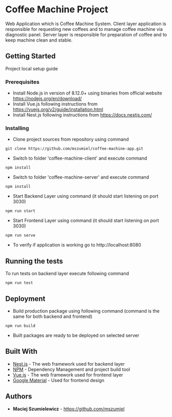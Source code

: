 # Coffee Machine Project

Web Application which is Coffee Machine System. Client layer application is responsible for requesting new coffees and to manage coffee machine via diagnostic panel. Server layer is responsible for preparation of coffee and to keep machine clean and stable.

## Getting Started

Project local setup guide

### Prerequisites

* Install Node.js in version of 8.12.0+ using binaries from official website https://nodejs.org/en/download/
* Install Vue.js following instructions from https://vuejs.org/v2/guide/installation.html
* Install Nest.js following instructions from https://docs.nestjs.com/

### Installing

* Clone project sources from repository using command
```
git clone https://github.com/mszumiel/coffee-machine-app.git 
```
* Switch to folder 'coffee-machine-client' and execute command
```
npm install 
```
* Switch to folder 'coffee-machine-server' and execute command
```
npm install 
```
* Start Backend Layer using command (it should start listening on port 3030)
```
npm run start
```
* Start Frontend Layer using command (it should start listening on port 3030)
```
npm run serve 
```
* To verify if application is working go to http://localhost:8080

## Running the tests

To run tests on backend layer execute following command
```
npm run test
```

## Deployment

* Build production package using following command (command is the same for both backend and frontend)
```
npm run build
```
* Built packages are ready to be deployed on selected server

## Built With

* [Nest.js](https://nestjs.com/) - The web framework used for backend layer
* [NPM](https://www.npmjs.com/) - Dependency Management and project build tool
* [Vue.js](https://vuejs.org/) - The web framework used for frontend layer
* [Google Material](https://material.io/design/) - Used for frontend design

## Authors

* **Maciej Szumielewicz** - https://github.com/mszumiel
